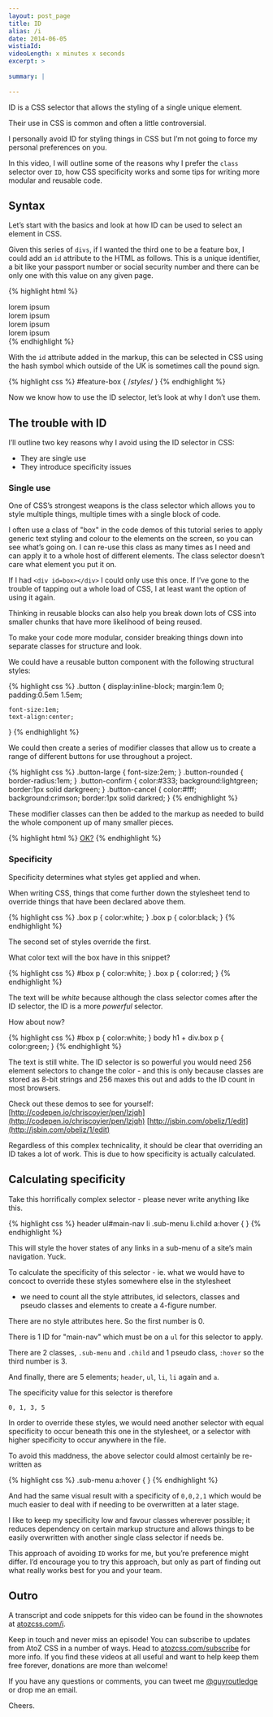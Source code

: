 ```yaml
---
layout: post_page
title: ID
alias: /i
date: 2014-06-05
wistiaId: 
videoLength: x minutes x seconds
excerpt: >
  
summary: |
  
---
```


ID is a CSS selector that allows the styling of a single unique element.

Their use in CSS is common and often a little controversial.

I personally avoid ID for styling things in CSS but I’m not going to
force my personal preferences on you.

In this video, I will outline some of the reasons why I prefer the
`class` selector over `ID`, how CSS specificity works and some tips for
writing more modular and reusable code.

## Syntax

Let’s start with the basics and look at how ID can be used to select an
element in CSS.

Given this series of `divs`, if I wanted the third one to be a feature
box, I could add an `id` attribute to the HTML as follows. This is a
unique identifier, a bit like your passport number or social security
number and there can be only one with this value on any given page.

{% highlight html %}
<div>lorem ipsum</div>
<div>lorem ipsum</div>
<div id="feature-box" class="box">lorem ipsum</div>
<div>lorem ipsum</div>
{% endhighlight %}

With the `id` attribute added in the markup, this can be selected in CSS
using the hash symbol which outside of the UK is sometimes call the
pound sign.

{% highlight css %}
#feature-box {
	/*styles*/
}
{% endhighlight %}

Now we know how to use the ID selector, let’s look at why I don’t use
them.

## The trouble with ID

I’ll outline two key reasons why I avoid using the ID selector in CSS:

* They are single use
* They introduce specificity issues

### Single use

One of CSS’s strongest weapons is the class selector which allows you to
style multiple things, multiple times with a single block of code.

I often use a class of "box" in the code demos of this tutorial series
to apply generic text styling and colour to the elements on the screen,
so you can see what’s going on. I can re-use this class as many times as
I need and can apply it to a whole host of different elements. The class
selector doesn’t care what element you put it on.

If I had `<div id=box></div>` I could only use this once. If I’ve gone
to the trouble of tapping out a whole load of CSS, I at least want the
option of using it again.

Thinking in reusable blocks can also help you break down lots of CSS
into smaller chunks that have more likelihood of being reused. 

To make your code more modular, consider breaking things down into
separate classes for structure and look.

We could have a reusable button component with the following structural
styles:

{% highlight css %}
.button {
	display:inline-block;
	margin:1em 0;
	padding:0.5em 1.5em;

	font-size:1em;
	text-align:center;
}
{% endhighlight %}

We could then create a series of modifier classes that allow us to
create a range of different buttons for use throughout a project.

{% highlight css %}
.button-large {
	font-size:2em;
}
.button-rounded {
	border-radius:1em;
}
.button-confirm {
	color:#333;
	background:lightgreen;
	border:1px solid darkgreen;
}
.button-cancel {
	color:#fff;
	background:crimson;
	border:1px solid darkred;
}
{% endhighlight %}

These modifier classes can then be added to the markup as needed to
build the whole component up of many smaller pieces.

{% highlight html %}
<a href="#" class="button button-large button-confirm">OK?</a>
{% endhighlight %}

### Specificity

Specificity determines what styles get applied and when.

When writing CSS, things that come further down the stylesheet tend to
override things that have been declared above them.

{% highlight css %}
.box p { color:white; }
.box p { color:black; }
{% endhighlight %}

The second set of styles override the first. 

What color text will the box have in this snippet?

{% highlight css %}
#box p { color:white; }
.box p { color:red; }
{% endhighlight %}

The text will be *white* because although the class selector comes
after the ID selector, the ID is a more *powerful* selector.

How about now?

{% highlight css %}
#box p { color:white; }
body h1 + div.box p { color:green; }
{% endhighlight %}

The text is still white. The ID selector is so powerful you would need
256 element selectors to change the color - and this is only because
classes are stored as 8-bit strings and 256 maxes this out and adds to
the ID count in most browsers.

Check out these demos to see for yourself:
[http://codepen.io/chriscoyier/pen/lzjqh](http://codepen.io/chriscoyier/pen/lzjqh)
[http://jsbin.com/obeliz/1/edit](http://jsbin.com/obeliz/1/edit)

Regardless of this complex technicality, it should be clear that
overriding an ID takes a lot of work. This is due to how specificity is
actually calculated.

## Calculating specificity

Take this horrifically complex selector - please never write anything
like this.

{% highlight css %}
header ul#main-nav li .sub-menu li.child a:hover { }
{% endhighlight %}

This will style the hover states of any links in a sub-menu of a site’s
main navigation. Yuck.

To calculate the specificity of this selector - ie. what we would have to 
concoct to override these styles somewhere else in the stylesheet
- we need to count all the style attributes, id selectors, classes and
pseudo classes and elements to create a 4-figure number.

There are no style attributes here. So the first number is 0.

There is 1 ID for "main-nav" which must be on a `ul` for this selector
to apply.

There are 2 classes, `.sub-menu` and `.child` and 1 pseudo class,
`:hover` so the third number is 3.

And finally, there are 5 elements; `header`, `ul`, `li`, `li` again and
`a`.

The specificity value for this selector is therefore

	0, 1, 3, 5

In order to override these styles, we would need another selector with
equal specificity to occur beneath this one in the stylesheet, or
a selector with higher specificity to occur anywhere in the file.

To avoid this maddness, the above selector could almost certainly be
re-written as

{% highlight css %}
.sub-menu a:hover { }
{% endhighlight %}

And had the same visual result with a specificity of `0,0,2,1` which
would be much easier to deal with if needing to be overwritten at
a later stage.

I like to keep my specificity low and favour classes wherever
possible; it reduces dependency on certain markup structure and allows
things to be easily overwritten with another single class selector if
needs be.

This approach of avoiding `ID` works for me, but you’re preference might
differ. I’d encourage you to try this approach, but only as part of
finding out what really works best for you and your team.

## Outro

A transcript and code snippets for this video can be found in the
shownotes at [atozcss.com/i](http://www.atozcss.com/i).

Keep in touch and never miss an episode! You can subscribe to updates
from AtoZ CSS in a number of ways. Head to
[atozcss.com/subscribe](http://www.atozcss.com/subscribe) for more info.
If you find these videos at all useful and want to help keep them free
forever, donations are more than welcome!

If you have any questions or comments, you can tweet me
[@guyroutledge](http://www.twitter.com/guyroutledge) or
drop me an email.

Cheers.
